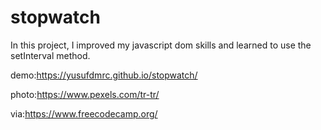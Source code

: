 # stopwatch

In this project, I improved my javascript dom skills and learned to use the setInterval method.

demo:https://yusufdmrc.github.io/stopwatch/

photo:https://www.pexels.com/tr-tr/ 

via:https://www.freecodecamp.org/
